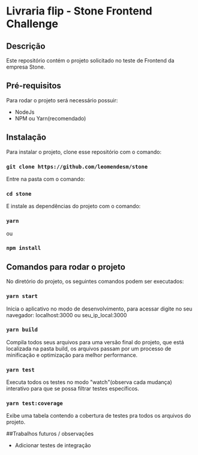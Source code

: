 # Livraria flip - Stone Frontend Challenge
## Descrição
Este repositório contém o projeto solicitado no teste de Frontend da empresa Stone.
## Pré-requisitos
Para rodar o projeto será necessário possuir:
- NodeJs
- NPM ou Yarn(recomendado)
## Instalação
Para instalar o projeto, clone esse repositório com o comando: 
### `git clone https://github.com/leomendesm/stone`
Entre na pasta com o comando: 
### `cd stone` 
E instale as dependências do projeto com o comando:
### `yarn`
ou
### `npm install` 
## Comandos para rodar o projeto
No diretório do projeto, os seguintes comandos podem ser executados:
### `yarn start`
Inicia o aplicativo no modo de desenvolvimento, para acessar digite no seu navegador: localhost:3000 ou seu_ip_local:3000
### `yarn build` 
Compila todos seus arquivos para uma versão final do projeto, que está localizada na pasta build, os arquivos passam por um processo de minificação e optimização para melhor performance.
### `yarn test`
Executa todos os testes no modo "watch"(observa cada mudança) interativo para que se possa filtrar testes específicos.
### `yarn test:coverage`
Exibe uma tabela contendo a cobertura de testes pra todos os arquivos do projeto.

##Trabalhos futuros / observações
- Adicionar testes de integração